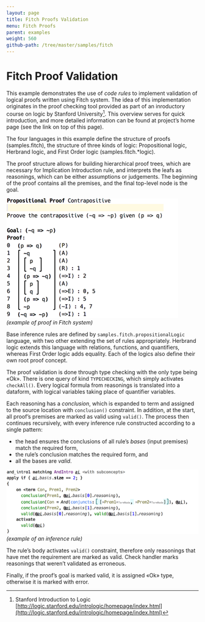 ```yaml
---
layout: page
title: Fitch Proofs Validation
menu: Fitch Proofs
parent: examples
weight: 560
github-path: /tree/master/samples/fitch
---
```


# Fitch Proof Validation

This example demonstrates the use of *code rules* to implement validation of logical proofs written using Fitch system. The idea of this implementation originates in the proof checking tool provided as part of an inroductory course on logic by Stanford University[^inlog]. This overview serves for quick introduction, and more detailed information can be found at project’s home page (see the link on top of this page).

The four languages in this example define the structure of proofs (samples.fitch), the structure of three kinds of logic: Propositional logic, Herbrand logic, and First Order logic (samples.fitch.*logic).

The proof structure allows for building hierarchical proof trees, which are necessary for Implication Introduction rule, and interprets the leafs as reasonings, which can be either assumptions or judgements. The beginning of the proof contains all the premises, and the final top-level node is the goal.

![](img/ex-logic-contrapositive-450.png)  
_(example of proof in Fitch system)_

Base inference rules are defined by `samples.fitch.propositionalLogic` language, with two other extending the set of rules appropriately. Herbrand logic extends this language with relations, functions, and quantifiers, whereas First Order logic adds equality. Each of the logics also define their own root proof concept.

The proof validation is done through type checking with the only type being «Ok». There is one query of kind `TYPECHECKING`, which simply activates `checkAll()`. Every logical formula from reasonings is translated into a dataform, with logical variables taking place of quantifier variables.

Each reasoning has a *conclusion*, which is expanded to term and assigned to the source location with `conclusion()` constraint. In addition, at the start, all proof’s premises are marked as valid using `valid()`. The process then continues recursively, with every inference rule constructed according to a single pattern:
- the head ensures the conclusions of all rule’s *bases* (input premises) match the required form,
- the rule’s conclusion matches the required form, and
- all the bases are *valid*.

![](img/ex-logic-andintro-650.png)  
_(example of an inference rule)_

The rule’s body activates `valid()` constraint, therefore only reasonings that have met the requirement are marked as valid. Check handler marks reasonings that weren’t validated as erroneous.

Finally, if the proof’s goal is marked valid, it is assigned «Ok» type, otherwise it is marked with error.


[^inlog]: Stanford Introduction to Logic [http://logic.stanford.edu/intrologic/homepage/index.html](http://logic.stanford.edu/intrologic/homepage/index.html)
